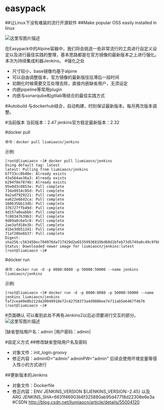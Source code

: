 # easypack
##让Linux下没有难装的流行开源软件
##Make popular OSS easily installed in linux

![这里写图片描述](http://img.blog.csdn.net/20160809065608330)

在Easypack中的Alpine容器中，我们将会挑选一些非常流行的工具进行自定义设定以及进行最佳实践的整理，基本思路都是在官方镜像的最新版本之上进行强化。本次为持续集成利器Jenkins。
#强化之处
* 尺寸较小，base镜像均基于alpine
* 可以自由调整版本，官方镜像的最新版往往滞后一段时间
* 初期化时候需要交互处理去除，直接内嵌缺省用户，无须设定
* 内嵌pipeline等常用plugin
* 内嵌与sonarqube和gitlab等结合的最佳实践方式

#Autobuild
与dockerhub结合，自动构建，时刻保证最新版本。每月两次版本调整。

#当前版本
当前版本：2.47
jenkins官方稳定最新版本：2.32


#docker pull
```
命令：docker pull liumiaocn/jenkins
```
示例:
```
[root@liumiaocn ~]# docker pull liumiaocn/jenkins
Using default tag: latest
latest: Pulling from liumiaocn/jenkins
b7f33cc0b48e: Already exists
43a564ae36a3: Already exists
b294f0e7874b: Already exists
95e0d3c0853e: Pull complete
73da9914c05d: Pull complete
9a2ad7929221: Pull complete
ea622e6bd2ca: Pull complete
160635bb13db: Pull complete
376727ffb49d: Pull complete
4d157a0aabbb: Pull complete
fc80347b39b3: Pull complete
9d89a0c6e5c8: Pull complete
2ae3afd18e3b: Pull complete
d1be3db512d1: Pull complete
71af28be6b37: Pull complete
Digest: sha256:c563458ec704976da717429d2e65359936819bd68d1bfeb73d5749a0c49c9f68
Status: Downloaded newer image for liumiaocn/jenkins:latest
[root@liumiaocn ~]#
```

#docker run
```
命令：docker run -d -p 8080:8080 -p 50000:50000 --name jenkins liumiaocn/jenkins
```
示例:
```
[root@liumiaocn ~]# docker run -d -p 8080:8080 -p 50000:50000 --name jenkins liumiaocn/jenkins
faf2cea49e0b212da20049918e72c42758373a4d9086ee7e711ab5e6467f4676
[root@liumiaocn ~]#
```  

#页面确认
可以看到此处不再有Jenkins2以后必须要进行交互的部分。
![这里写图片描述](http://img.blog.csdn.net/20170213075314386?watermark/2/text/aHR0cDovL2Jsb2cuY3Nkbi5uZXQvbGl1bWlhb2Nu/font/5a6L5L2T/fontsize/400/fill/I0JBQkFCMA==/dissolve/70/gravity/SouthEast)

|缺省登陆用户名：admin
|用户密码：admin|

#自定义方式
##修改缺省登陆用户名及密码
 * 对象文件：init_login.groovy
 * 修正内容：adminID="admin" adminPW="admin"
后续会使用环境变量等侵入性小的方式进行

##更新版本的Jenkins
 * 对象文件：Dockerfile
 * 修正内容：ENV JENKINS_VERSION ${JENKINS_VERSION:-2.45}  以及 ARG JENKINS_SHA=6631f46903b6f325880ab95d47718d22308e6e3a 
#CSDN
http://blog.csdn.net/liumiaocn/article/details/55004120
